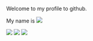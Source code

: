 Welcome to my profile to github.

My name is <img src="https://img.shields.io/badge/Nurseit-black?style=for-the-badge&logo=HTML5&logoColor=FFFAFA" />

<img src="https://img.shields.io/badge/HTML-black?style=for-the-badge&logo=HTML5&logoColor=E34F26" /> <img src="https://img.shields.io/badge/CSS-black?style=for-the-badge&logo=CSS3&logoColor=1572B6" /> <img src="https://img.shields.io/badge/javaScript-black?style=for-the-badge&logo=JavaScript&logoColor=F7DF1E" />
